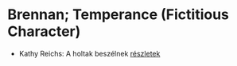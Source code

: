 # Brennan; Temperance (Fictitious Character)

- Kathy Reichs: A holtak beszélnek [részletek](_details/Kathy%20Reichs.md#id_157)